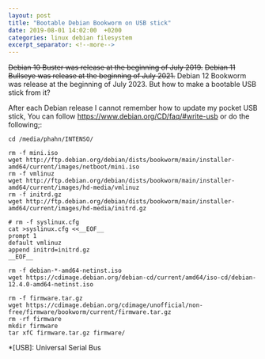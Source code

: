 ```yaml
---
layout: post
title: "Bootable Debian Bookworm on USB stick"
date: 2019-08-01 14:02:00  +0200
categories: linux debian filesystem
excerpt_separator: <!--more-->
---
```


~~Debian 10 Buster was release at the beginning of July 2019.~~
~~Debian 11 Bullseye was release at the beginning of July 2021.~~
Debian 12 Bookworm was release at the beginning of July 2023.
But how to make a bootable USB stick from it?

<!--more-->

After each Debian release I cannot remember how to update my pocket USB stick,
You can follow <https://www.debian.org/CD/faq/#write-usb> or do the following;:

	cd /media/phahn/INTENSO/

	rm -f mini.iso
	wget http://ftp.debian.org/debian/dists/bookworm/main/installer-amd64/current/images/netboot/mini.iso
	rm -f vmlinuz
	wget http://ftp.debian.org/debian/dists/bookworm/main/installer-amd64/current/images/hd-media/vmlinuz
	rm -f initrd.gz
	wget http://ftp.debian.org/debian/dists/bookworm/main/installer-amd64/current/images/hd-media/initrd.gz

	# rm -f syslinux.cfg
	cat >syslinux.cfg <<__EOF__
	prompt 1
	default vmlinuz
	append initrd=initrd.gz
	__EOF__

	rm -f debian-*-amd64-netinst.iso
	wget https://cdimage.debian.org/debian-cd/current/amd64/iso-cd/debian-12.4.0-amd64-netinst.iso

	rm -f firmware.tar.gz
	wget https://cdimage.debian.org/cdimage/unofficial/non-free/firmware/bookworm/current/firmware.tar.gz
	rm -rf firmware
	mkdir firmware
	tar xfC firmware.tar.gz firmware/

*[USB]: Universal Serial Bus
